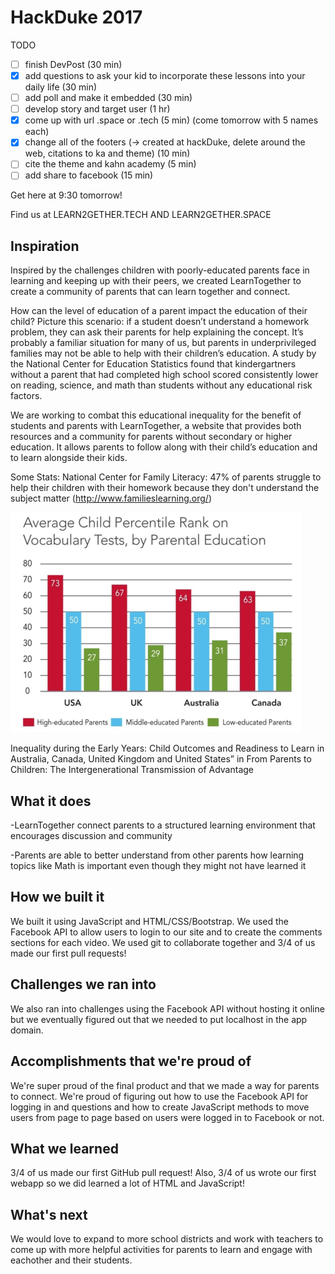 # HackDuke 2017

TODO
- [ ] finish DevPost (30 min)
- [x] add questions to ask your kid to incorporate these lessons into your daily life (30 min)
- [ ] add poll and make it embedded (30 min)
- [ ] develop story and target user (1 hr)
- [x] come up with url .space or .tech (5 min) (come tomorrow with 5 names each)
- [x] change all of the footers (-> created at hackDuke, delete around the web, citations to ka and theme) (10 min)
- [ ] cite the theme and kahn academy (5 min)
- [ ] add share to facebook (15 min)

Get here at 9:30 tomorrow!

Find us at LEARN2GETHER.TECH AND LEARN2GETHER.SPACE

## Inspiration


Inspired by the challenges children with poorly-educated parents face in learning and keeping up with their peers, we created LearnTogether to create a community of parents that can learn together and connect.

How can the level of education of a parent impact the education of their child? Picture this scenario: if a student doesn’t understand a homework problem, they can ask their parents for help explaining the concept. It’s probably a familiar situation for many of us, but parents in underprivileged families may not be able to help with their children’s education. A study by the National Center for Education Statistics found that kindergartners without a parent that had completed high school scored consistently lower on reading, science, and math than students without any educational risk factors. 

We are working to combat this educational inequality for the benefit of students and parents with LearnTogether, a website that provides both resources and a community for parents without secondary or higher education. It allows parents to follow along with their child’s education and to learn alongside their kids.


Some Stats:
National Center for Family Literacy: 47% of parents struggle to help their children with their homework because they don't understand the subject matter (http://www.familieslearning.org/)

![alt text](https://github.com/mrw436/HackDuke17-Website/blob/master/stats.png "")

Inequality during the Early Years: Child Outcomes and Readiness to Learn in Australia, Canada, United Kingdom and United States” in From Parents to Children: The Intergenerational Transmission of Advantage

## What it does

-LearnTogether connect parents to a structured learning environment that encourages discussion and community

-Parents are able to better understand from other parents how learning topics like Math is important even though they might not have learned it

## How we built it

We built it using JavaScript and HTML/CSS/Bootstrap. We used the Facebook API to allow users to login to our site and to create the comments sections for each video. We used git to collaborate together and 3/4 of us made our first pull requests!

## Challenges we ran into

 We also ran into challenges using the Facebook API without hosting it online but we eventually figured out that we needed to put localhost in the app domain.

## Accomplishments that we're proud of

We're super proud of the final product and that we made a way for parents to connect. We're proud of figuring out how to use the Facebook API for logging in and questions and how to create JavaScript methods to move users from page to page based on users were logged in to Facebook or not.

## What we learned

3/4 of us made our first GitHub pull request! Also, 3/4 of us wrote our first webapp so we did learned a lot of HTML and JavaScript!

## What's next

We would love to expand to more school districts and work with teachers to come up with more helpful activities for parents to learn and engage with eachother and their students.

